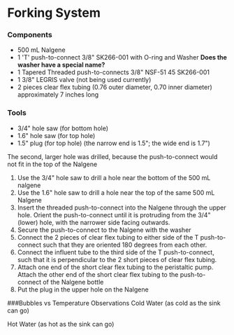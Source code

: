 # Forking System

### Components

- 500 mL Nalgene
- 1 'T' push-to-connect 3/8" SK266-001 with O-ring and Washer **Does the washer have a special name?**
- 1 Tapered Threaded push-to-connects 3/8" NSF-51 45 SK266-001
- 1 3/8" LEGRIS valve (not being used currently)
- 2 pieces clear flex tubing (0.76 outer diameter, 0.70 inner diameter) approximately 7 inches long

### Tools
- 3/4" hole saw (for bottom hole)
- 1.6" hole saw (for top hole)
- 1.5" plug (for top hole) (the narrow end is 1.5"; the wide end is 1.7")


The second, larger hole was drilled, because the push-to-connect would not fit in the top of the Nalgene

1. Use the 3/4" hole saw to drill a hole near the bottom of the 500 mL nalgene
2. Use the 1.6" hole saw to drill a hole near the top of the same 500 mL Nalgene
3. Insert the threaded push-to-connect into the Nalgene through the upper hole. Orient the push-to-connect until it is protruding from the 3/4" (lower) hole, with the narrower side facing outwards.
4. Secure the push-to-connect to the Nalgene with the washer
5. Connect the 2 pieces of clear flex tubing to either side of the T push-to-connect such that they are oriented 180 degrees from each other.
6. Connect the influent tube to the third side of the T push-to-connect, such that it is perpendicular to the 2 short pieces of clear flex tubing.
7. Attach one end of the short clear flex tubing to the peristaltic pump. Attach the other end of the short clear flex tubing to the push-to-connect of the Nalgene bottle
8. Put the  plug in the upper hole on the Nalgene

###Bubbles vs Temperature Observations
Cold Water (as cold as the sink can go)

Hot Water (as hot as the sink can go)
